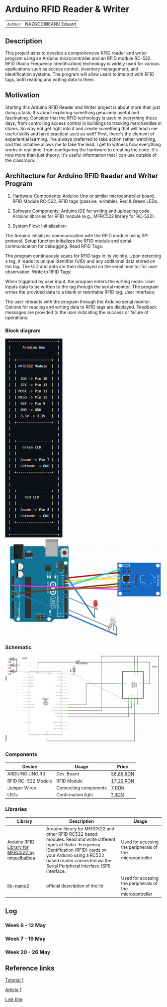 # Arduino RFID Reader & Writer

| | |
|-|-|
|`Author` | NAZGODINEANU Eduard

## Description
This project aims to develop a comprehensive RFID reader and writer program using an Arduino microcontroller and an RFID module RC-522. RFID (Radio Frequency Identification) technology is widely used for various applications such as access control, inventory management, and identification systems. The program will allow users to interact with RFID tags, both reading and writing data to them.

## Motivation
Starting this Arduino RFID Reader and Writer project is about more than just doing a task. It's about exploring something genuinely useful and fascinating. Consider that the RFID technology is used in everything these days, from controlling access control in buildings to tracking merchandise in stores. So why not get right into it and create something that will teach me useful skills and have practical uses as well?
First, there's the element of experiential learning. I've always preferred to take action rather watching, and this initiative allows me to take the lead. I get to witness how everything works in real time, from configuring the hardware to creating the code. It's now more than just theory; it's useful information that I can use outside of the classroom.

## Architecture for Arduino RFID Reader and Writer Program

1. Hardware Components:
Arduino Uno or similar microcontroller board.
RFID Module RC-522.
RFID tags (passive, writable).
Red & Green LEDs.

3. Software Components:
Arduino IDE for writing and uploading code.
Arduino libraries for RFID module (e.g., MFRC522 library for RC-522).

4. System Flow:
Initialization:

The Arduino initializes communication with the RFID module using SPI protocol.
Setup function initializes the RFID module and serial communication for debugging.
Read RFID Tags:

The program continuously scans for RFID tags in its vicinity.
Upon detecting a tag, it reads its unique identifier (UID) and any additional data stored on the tag.
The UID and data are then displayed on the serial monitor for user observation.
Write to RFID Tags:

When triggered by user input, the program enters the writing mode.
User inputs data to be written to the tag through the serial monitor.
The program writes the provided data to a blank or rewritable RFID tag.
User Interface:

The user interacts with the program through the Arduino serial monitor.
Options for reading and writing data to RFID tags are displayed.
Feedback messages are provided to the user indicating the success or failure of operations.

### Block diagram

<!-- Make sure the path to the picture is correct -->
![Block Diagram](BLOCKDIAGRAM1.png)
![Block Diagram](PIC1.png)

### Schematic
![Schematic](Schematic1.png)

### Components


<!-- This is just an example, fill in with your actual components -->

| Device | Usage | Price |
|--------|--------|-------|
| ARDUINO UNO R3 | Dev. Board | [58,85 RON](https://cleste.ro/arduino-uno-r3-atmega328p.html?gad_source=1&gclid=Cj0KCQjwjLGyBhCYARIsAPqTz1-9Vd-pLCiuJRZJj9XcePhA6T4gauvL9_tl6sYxR0DVBgq1AqwPgLQaAlqLEALw_wcB) |
| RFID RC-522 Module | RFID Module | [17,22 RON](https://cleste.ro/modul-rfid-cu-card-si-tag.html?gad_source=1&gclid=Cj0KCQjwjLGyBhCYARIsAPqTz1-gAFBNIGO0nOHHEiM3wtmZP5jT_64Pw6Dbbe1O_AOkRPs7MY0QDLwaArPtEALw_wcB) |
| Jumper Wires | Connecting components | [7 RON](https://www.optimusdigital.ro/ro/fire-fire-mufate/884-set-fire-tata-tata-40p-10-cm.html?search_query=set+fire&results=110) |
| LEDs | Confirmation light | [? RON]() |

### Libraries

<!-- This is just an example, fill in the table with your actual components -->

| Library | Description | Usage |
|---------|-------------|-------|
| [Arduino RFID Library for MFRC522 by miguelbalboa](https://github.com/miguelbalboa/rfid) | Arduino library for MFRC522 and other RFID RC522 based modules. Read and write different types of Radio-Frequency IDentification (RFID) cards on your Arduino using a RC522 based reader connected via the Serial Peripheral Interface (SPI) interface. | Used for accesing the peripherals of the microcontroller  |
| [lib-name2](link-to-lib) | official description of the lib | Used for accesing the peripherals of the microcontroller  |

## Log

<!-- write every week your progress here -->

### Week 6 - 12 May

### Week 7 - 19 May

### Week 20 - 26 May


## Reference links

<!-- Fill in with appropriate links and link titles -->

[Tutorial 1](https://www.youtube.com/watch?v=wdgULBpRoXk&t=1s&ab_channel=BenEater)

[Article 1](https://www.explainthatstuff.com/induction-motors.html)

[Link title](https://projecthub.arduino.cc/)
